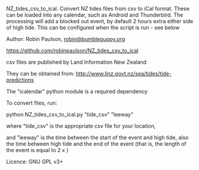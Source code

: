 NZ_tides_csv_to_ical.
Convert NZ tides files from csv to iCal format. These can be loaded into any calendar, such as Android and Thunderbird.
The processing will add a blocked out event, by default 2 hours extra either side of high tide. This can be configured when the script is run - see below

Author: Robin Paulson, robin@bumblepuppy.org

https://github.com/robinpaulson/NZ_tides_csv_to_ical

csv files are published by Land Information New Zealand

They can be obtained from: http://www.linz.govt.nz/sea/tides/tide-predictions

The "icalendar" python module is a required dependency

To convert files, run:

python NZ_tides_csv_to_ical.py "tide_csv" "leeway"

where "tide_csv" is the appropriate csv file for your location,

and "leeway" is the time between the start of the event and high tide, also the time between high tide and the end of the event
(that is, the length of the event is equal to 2 x <leeway>)

Licence: GNU GPL v3+

